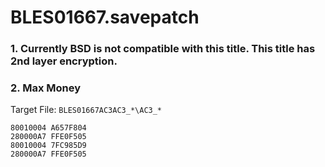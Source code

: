 # BLES01667.savepatch

### 1.  Currently BSD is not compatible with this title. This title has 2nd layer encryption.
### 2. Max Money

Target File: `BLES01667AC3AC3_*\AC3_*`

```
80010004 A657F804
280000A7 FFE0F505
80010004 7FC985D9
280000A7 FFE0F505
```

